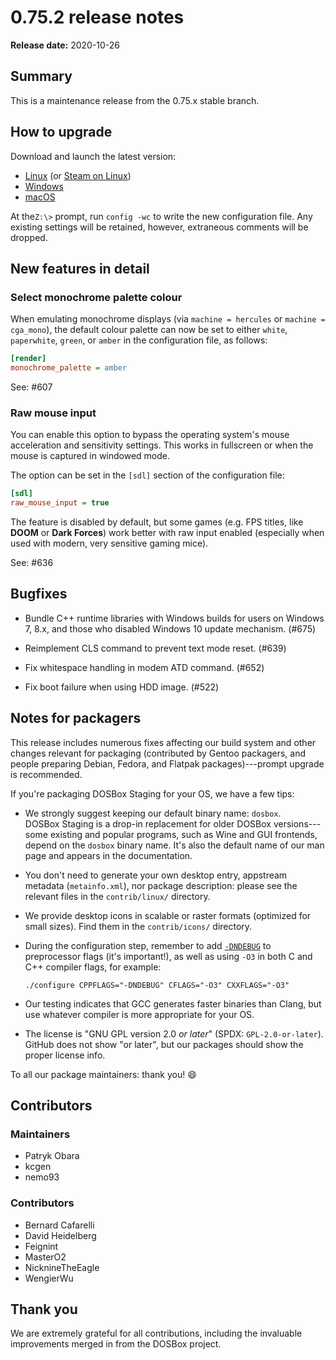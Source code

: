 # 0.75.2 release notes

**Release date:** 2020-10-26

## Summary

This is a maintenance release from the 0.75.x stable branch.


## How to upgrade

<div class="compact" markdown>

Download and launch the latest version:

- [Linux](/downloads/linux/) (or [Steam on Linux](/downloads/linux#steam))
- [Windows](/downloads/windows/)
- [macOS](/downloads/macos/)

</div>

At the`Z:\>` prompt, run `config -wc` to write the new configuration file. Any
existing settings will be retained, however, extraneous comments will be
dropped.


## New features in detail

### Select monochrome palette colour

When emulating monochrome displays (via `machine = hercules` or
`machine = cga_mono`), the default colour palette can now be set to either
`white`, `paperwhite`, `green`, or `amber` in the configuration file, as
follows:

``` ini
[render]
monochrome_palette = amber
```

See: #607


### Raw mouse input

You can enable this option to bypass the operating system's mouse
acceleration and sensitivity settings. This works in
fullscreen or when the mouse is captured in windowed mode.

The option can be set in the `[sdl]` section of the configuration file:

``` ini
[sdl]
raw_mouse_input = true
```

The feature is disabled by default, but some games (e.g. FPS titles, like
**DOOM** or **Dark Forces**) work better with raw input enabled
(especially when used with modern, very sensitive gaming mice).

See: #636


## Bugfixes

- Bundle C++ runtime libraries with Windows builds for users
  on Windows 7, 8.x, and those who disabled Windows 10 update mechanism.
  (#675)

- Reimplement CLS command to prevent text mode reset. (#639)

- Fix whitespace handling in modem ATD command. (#652)

- Fix boot failure when using HDD image. (#522)


## Notes for packagers

This release includes numerous fixes affecting our build system and other
changes relevant for packaging (contributed by Gentoo packagers, and people
preparing Debian, Fedora, and Flatpak packages)---prompt upgrade is recommended.

If you're packaging DOSBox Staging for your OS, we have a few tips:

- We strongly suggest keeping our default binary name: `dosbox`.
  DOSBox&nbsp;Staging is a drop-in replacement for older DOSBox versions---some
  existing and popular programs, such as Wine and GUI frontends, depend on the
  `dosbox` binary name.  It's also the default name of our man page and
  appears in the documentation.

- You don't need to generate your own desktop entry, appstream metadata
  (`metainfo.xml`), nor package description: please see the relevant files
  in the `contrib/linux/` directory.

- We provide desktop icons in scalable or raster formats (optimized for small
  sizes). Find them in the `contrib/icons/` directory.

- During the configuration step, remember to add
  [`-DNDEBUG`](https://en.cppreference.com/w/c/error/assert)
  to preprocessor flags (it's important!), as well as using `-O3` in both
  C and C++ compiler flags, for example:

    ```
    ./configure CPPFLAGS="-DNDEBUG" CFLAGS="-O3" CXXFLAGS="-O3"
    ```

- Our testing indicates that GCC generates faster binaries than Clang, but
  use whatever compiler is more appropriate for your OS.

- The license is "GNU GPL version 2.0 *or later*" (SPDX: `GPL-2.0-or-later`).
  GitHub does not show "or later", but our packages should show the proper
  license info.

To all our package maintainers: thank you! :smile:


## Contributors

### Maintainers

<div class="compact" markdown>

- Patryk Obara
- kcgen
- nemo93

</div>

### Contributors

<div class="compact" markdown>

- Bernard Cafarelli
- David Heidelberg
- Feignint
- MasterO2
- NicknineTheEagle
- WengierWu

</div>


## Thank you

We are extremely grateful for all contributions, including the invaluable improvements merged in from the DOSBox project.

